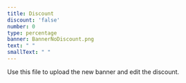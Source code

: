 ```yaml
---
title: Discount
discount: 'false'
number: 0
type: percentage
banner: BannerNoDiscount.png
text: " "
smallText: " "
---
```


Use this file to upload the new banner and edit the discount.
